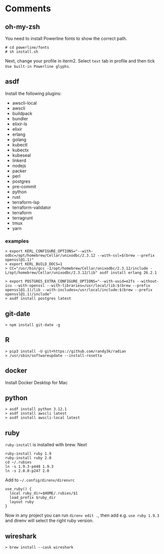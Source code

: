 # Comments

## oh-my-zsh

You need to install Powerline fonts to show the correct path.

```
# cd powerline/fonts
# sh install.sh
```

Next, change your profile in iterm2. Select `text` tab in profile and then tick
`Use built-in Powerline glyphs`.

## asdf

Install the following plugins:

* awscli-local
* awscli
* buildpack
* bundler
* elixir-ls
* elixir
* erlang
* golang
* kubectl
* kubectx
* kubeseal
* linkerd
* nodejs
* packer
* perl
* postgres
* pre-commit
* python
* rust
* terraform-lsp
* terraform-validator
* terraform
* terragrunt
* tmux
* yarn

### examples
```
> export KERL_CONFIGURE_OPTIONS="--with-odbc=/opt/homebrew/Cellar/unixodbc/2.3.12 --with-ssl=$(brew --prefix openssl@1.1)"
> export KERL_BUILD_DOCS=1
> CC="/usr/bin/gcc -I/opt/homebrew/Cellar/unixodbc/2.3.12/include -L/opt/homebrew/Cellar/unixodbc/2.3.12/lib" asdf install erlang 26.2.1

> export POSTGRES_EXTRA_CONFIGURE_OPTIONS="--with-uuid=e2fs --without-icu --with-openssl --with-libraries=/usr/local/lib:$(brew --prefix openssl@1.1)/lib --with-includes=/usr/local/include:$(brew --prefix openssl@1.1)/include"
> asdf install postgres latest
```

## git-date

`> npm install git-date -g`

## R

```
> pip3 install -U git+https://github.com/randy3k/radian
> /usr/sbin/softwareupdate --install-rosetta
```

## docker

Install Docker Desktop for Mac

## python

```
> asdf install python 3.12.1
> asdf install awscli latest
> asdf install awscli-local latest
```

## ruby

`ruby-install` is installed with brew. Next
```
ruby-install ruby 1.9
ruby-install ruby 2.0
cd ~/.rubies
ln -s 1.9.3-p448 1.9.3
ln -s 2.0.0-p247 2.0
```

Add to `~/.config/direnv/direnvrc`
```
use_ruby() {
  local ruby_dir=$HOME/.rubies/$1
  load_prefix $ruby_dir
  layout ruby
}
```

Now in any project you can run `direnv edit .`, then add e.g. `use ruby 1.9.3` and direnv will select the right ruby version.

## wireshark

```
> brew install --cask wireshark
```
